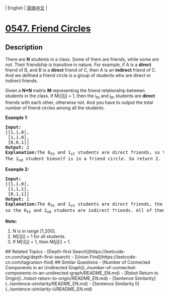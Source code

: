 
| English | [简体中文](README.md) |
# [0547. Friend Circles](https://leetcode-cn.com/problems/friend-circles/)
## Description
<p>
There are <b>N</b> students in a class. Some of them are friends, while some are not. Their friendship is transitive in nature. For example, if A is a <b>direct</b> friend of B, and B is a <b>direct</b> friend of C, then A is an <b>indirect</b> friend of C. And we defined a friend circle is a group of students who are direct or indirect friends.
</p>

<p>
Given a <b>N*N</b> matrix <b>M</b> representing the friend relationship between students in the class. If M[i][j] = 1, then the i<sub>th</sub> and j<sub>th</sub> students are <b>direct</b> friends with each other, otherwise not. And you have to output the total number of friend circles among all the students.
</p>

<p><b>Example 1:</b><br />
<pre>
<b>Input:</b> 
[[1,1,0],
 [1,1,0],
 [0,0,1]]
<b>Output:</b> 2
<b>Explanation:</b>The 0<sub>th</sub> and 1<sub>st</sub> students are direct friends, so they are in a friend circle. <br/>The 2<sub>nd</sub> student himself is in a friend circle. So return 2.
</pre>
</p>

<p><b>Example 2:</b><br />
<pre>
<b>Input:</b> 
[[1,1,0],
 [1,1,1],
 [0,1,1]]
<b>Output:</b> 1
<b>Explanation:</b>The 0<sub>th</sub> and 1<sub>st</sub> students are direct friends, the 1<sub>st</sub> and 2<sub>nd</sub> students are direct friends, <br/>so the 0<sub>th</sub> and 2<sub>nd</sub> students are indirect friends. All of them are in the same friend circle, so return 1.
</pre>
</p>


<p><b>Note:</b><br>
<ol>
<li>N is in range [1,200].</li>
<li>M[i][i] = 1 for all students.</li>
<li>If M[i][j] = 1, then M[j][i] = 1.</li>
</ol>
</p>
## Related Topics
- [Depth-first Search](https://leetcode-cn.com/tag/depth-first-search)
- [Union Find](https://leetcode-cn.com/tag/union-find)
## Similar Questions
- [Number of Connected Components in an Undirected Graph](../number-of-connected-components-in-an-undirected-graph/README_EN.md)
- [Robot Return to Origin](../robot-return-to-origin/README_EN.md)
- [Sentence Similarity](../sentence-similarity/README_EN.md)
- [Sentence Similarity II](../sentence-similarity-ii/README_EN.md)
